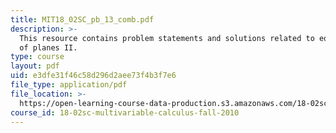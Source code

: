 ```yaml
---
title: MIT18_02SC_pb_13_comb.pdf
description: >-
  This resource contains problem statements and solutions related to equations
  of planes II.
type: course
layout: pdf
uid: e3dfe31f46c58d296d2aee73f4b3f7e6
file_type: application/pdf
file_location: >-
  https://open-learning-course-data-production.s3.amazonaws.com/18-02sc-multivariable-calculus-fall-2010/e3dfe31f46c58d296d2aee73f4b3f7e6_MIT18_02SC_pb_13_comb.pdf
course_id: 18-02sc-multivariable-calculus-fall-2010
---
```

